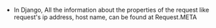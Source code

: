 * In Django, All the information about the properties of the request like request's ip address, host name,
  can be found at Request.META
